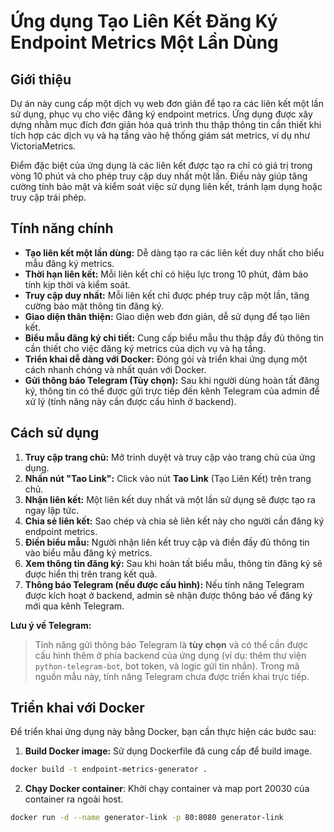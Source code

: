 # Ứng dụng Tạo Liên Kết Đăng Ký Endpoint Metrics Một Lần Dùng

## Giới thiệu

Dự án này cung cấp một dịch vụ web đơn giản để tạo ra các liên kết một lần sử dụng, phục vụ cho việc đăng ký endpoint metrics. Ứng dụng được xây dựng nhằm mục đích đơn giản hóa quá trình thu thập thông tin cần thiết khi tích hợp các dịch vụ và hạ tầng vào hệ thống giám sát metrics, ví dụ như VictoriaMetrics.

Điểm đặc biệt của ứng dụng là các liên kết được tạo ra chỉ có giá trị trong vòng 10 phút và cho phép truy cập duy nhất một lần. Điều này giúp tăng cường tính bảo mật và kiểm soát việc sử dụng liên kết, tránh lạm dụng hoặc truy cập trái phép.

## Tính năng chính

- **Tạo liên kết một lần dùng:**  Dễ dàng tạo ra các liên kết duy nhất cho biểu mẫu đăng ký metrics.
- **Thời hạn liên kết:** Mỗi liên kết chỉ có hiệu lực trong 10 phút, đảm bảo tính kịp thời và kiểm soát.
- **Truy cập duy nhất:** Mỗi liên kết chỉ được phép truy cập một lần, tăng cường bảo mật thông tin đăng ký.
- **Giao diện thân thiện:**  Giao diện web đơn giản, dễ sử dụng để tạo liên kết.
- **Biểu mẫu đăng ký chi tiết:**  Cung cấp biểu mẫu thu thập đầy đủ thông tin cần thiết cho việc đăng ký metrics của dịch vụ và hạ tầng.
- **Triển khai dễ dàng với Docker:**  Đóng gói và triển khai ứng dụng một cách nhanh chóng và nhất quán với Docker.
- **Gửi thông báo Telegram (Tùy chọn):**  Sau khi người dùng hoàn tất đăng ký, thông tin có thể được gửi trực tiếp đến kênh Telegram của admin để xử lý (tính năng này cần được cấu hình ở backend).

## Cách sử dụng

1. **Truy cập trang chủ:** Mở trình duyệt và truy cập vào trang chủ của ứng dụng.
2. **Nhấn nút "Tao Link":**  Click vào nút **Tao Link** (Tạo Liên Kết) trên trang chủ.
3. **Nhận liên kết:** Một liên kết duy nhất và một lần sử dụng sẽ được tạo ra ngay lập tức.
4. **Chia sẻ liên kết:**  Sao chép và chia sẻ liên kết này cho người cần đăng ký endpoint metrics.
5. **Điền biểu mẫu:** Người nhận liên kết truy cập và điền đầy đủ thông tin vào biểu mẫu đăng ký metrics.
6. **Xem thông tin đăng ký:** Sau khi hoàn tất biểu mẫu, thông tin đăng ký sẽ được hiển thị trên trang kết quả.
7. **Thông báo Telegram (nếu được cấu hình):**  Nếu tính năng Telegram được kích hoạt ở backend, admin sẽ nhận được thông báo về đăng ký mới qua kênh Telegram.

**Lưu ý về Telegram:**

> Tính năng gửi thông báo Telegram là **tùy chọn** và có thể cần được cấu hình thêm ở phía backend của ứng dụng (ví dụ: thêm thư viện `python-telegram-bot`, bot token, và logic gửi tin nhắn). Trong mã nguồn mẫu này, tính năng Telegram chưa được triển khai trực tiếp.

## Triển khai với Docker

Để triển khai ứng dụng này bằng Docker, bạn cần thực hiện các bước sau:

1. **Build Docker image:**  Sử dụng Dockerfile đã cung cấp để build image.

```bash
docker build -t endpoint-metrics-generator .
```

2. **Chạy Docker container**: Khởi chạy container và map port 20030 của container ra ngoài host.

```bash
docker run -d --name generator-link -p 80:8080 generator-link
```
